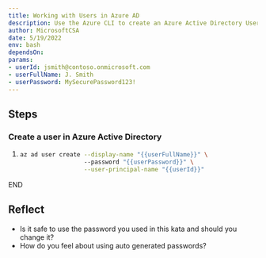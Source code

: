 ```yaml
---
title: Working with Users in Azure AD
description: Use the Azure CLI to create an Azure Active Directory User.
author: MicrosoftCSA
date: 5/19/2022
env: bash
dependsOn:
params:
- userId: jsmith@contoso.onmicrosoft.com
- userFullName: J. Smith
- userPassword: MySecurePassword123!
---
```


## Steps

### Create a user in Azure Active Directory

1. ```bash
   az ad user create --display-name "{{userFullName}}" \ 
                     --password "{{userPassword}}" \
                     --user-principal-name "{{userId}}"
   ```

END

## Reflect

- Is it safe to use the password you used in this kata and should you change it?
- How do you feel about using auto generated passwords?
